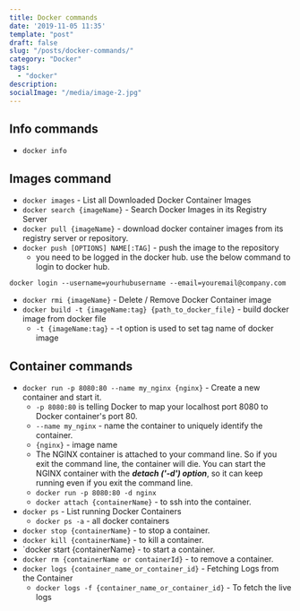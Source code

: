 ```yaml
---
title: Docker commands
date: '2019-11-05 11:35'
template: "post"
draft: false
slug: "/posts/docker-commands/"
category: "Docker"
tags:
  - "docker"
description:
socialImage: "/media/image-2.jpg"
---
```

## Info commands
- `docker info`

## Images command
- `docker images` - List all Downloaded Docker Container Images
- `docker search {imageName}` - Search Docker Images in its Registry Server
- `docker pull {imageName}` - download docker container images from its registry server or repository.
- `docker push [OPTIONS] NAME[:TAG]` - push the image to the repository
  - you need to be logged in the docker hub. use the below command to login to docker hub.
```
docker login --username=yourhubusername --email=youremail@company.com
```
- `docker rmi {imageName}` - Delete / Remove Docker Container image
- `docker build -t {imageName:tag} {path_to_docker_file}` - build docker image from docker file
  - `-t {imageName:tag}` - -t option is used to set tag name of docker image

## Container commands
- `docker run -p 8080:80 --name my_nginx {nginx}` - Create a new container and start it.
  - `-p 8080:80` is telling Docker to map your localhost port 8080 to Docker container's port 80.
  - `--name my_nginx` - name the container to uniquely identify the container.
  - `{nginx}` - image name
  - The NGINX container is attached to your command line. So if you exit the command line, the container will die. You can start the NGINX container with the **_detach ('-d') option_**, so it can keep running even if you exit the command line.
  - `docker run -p 8080:80 -d nginx`
  - `docker attach {containerName}` - to ssh into the container.
- `docker ps` - List running Docker Containers
  - `docker ps -a` - all docker containers
- `docker stop {containerName}` - to stop a container.
- `docker kill {containerName}` - to kill a container.
- `docker start {containerName} - to start a container.
- `docker rm {containerName or containerId}` - to remove a container.
- `docker logs {container_name_or_container_id}` - Fetching Logs from the Container
  - `docker logs -f {container_name_or_container_id}` - To fetch the live logs
